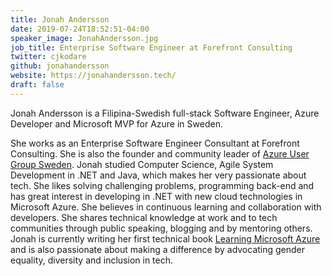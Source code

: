```yaml
---
title: Jonah Andersson
date: 2019-07-24T18:52:51-04:00
speaker_image: JonahAndersson.jpg
job_title: Enterprise Software Engineer at Forefront Consulting
twitter: cjkodare
github: jonahandersson
website: https://jonahandersson.tech/
draft: false
---
```


Jonah Andersson is a Filipina-Swedish full-stack Software Engineer, Azure Developer and Microsoft MVP for Azure in Sweden.

She works as an Enterprise Software Engineer Consultant at Forefront Consulting. She is also the founder and community leader of [Azure User Group Sweden](https://www.meetup.com/azureusergroupsundsvallsverige/). Jonah studied Computer Science, Agile System Development in .NET and Java, which makes her very passionate about tech. She likes solving challenging problems, programming back-end and has great interest in developing in .NET with new cloud technologies in Microsoft Azure. She believes in continuous learning and collaboration with developers. She shares technical knowledge at work and to tech communities through public speaking, blogging and by mentoring others. Jonah is currently writing her first technical book [Learning Microsoft Azure](https://learning.oreilly.com/library/view/learning-microsoft-azure/9781098113315/) and is also passionate about making a difference by advocating gender equality, diversity and inclusion in tech.
